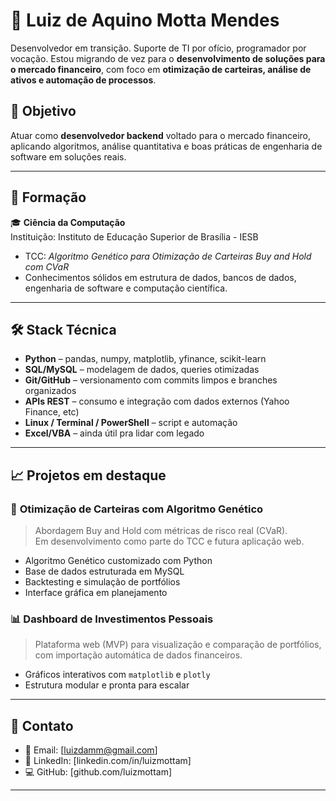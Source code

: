 # 👋 Luiz de Aquino Motta Mendes

Desenvolvedor em transição. Suporte de TI por ofício, programador por vocação. Estou migrando de vez para o **desenvolvimento de soluções para o mercado financeiro**, com foco em **otimização de carteiras, análise de ativos e automação de processos**.

## 🎯 Objetivo
Atuar como **desenvolvedor backend** voltado para o mercado financeiro, aplicando algoritmos, análise quantitativa e boas práticas de engenharia de software em soluções reais.

---

## 🧠 Formação

🎓 **Ciência da Computação**  
Instituição: Instituto de Educação Superior de Brasília - IESB  
- TCC: *Algoritmo Genético para Otimização de Carteiras Buy and Hold com CVaR*  
- Conhecimentos sólidos em estrutura de dados, bancos de dados, engenharia de software e computação científica.

---

## 🛠️ Stack Técnica

- **Python** – pandas, numpy, matplotlib, yfinance, scikit-learn  
- **SQL/MySQL** – modelagem de dados, queries otimizadas  
- **Git/GitHub** – versionamento com commits limpos e branches organizados   
- **APIs REST** – consumo e integração com dados externos (Yahoo Finance, etc)   
- **Linux / Terminal / PowerShell** – script e automação  
- **Excel/VBA** – ainda útil pra lidar com legado

---

## 📈 Projetos em destaque

### 🧬 **Otimização de Carteiras com Algoritmo Genético**
> Abordagem Buy and Hold com métricas de risco real (CVaR).  
> Em desenvolvimento como parte do TCC e futura aplicação web.

- Algoritmo Genético customizado com Python
- Base de dados estruturada em MySQL
- Backtesting e simulação de portfólios
- Interface gráfica em planejamento

### 📊 **Dashboard de Investimentos Pessoais**
> Plataforma web (MVP) para visualização e comparação de portfólios, com importação automática de dados financeiros.

- Gráficos interativos com `matplotlib` e `plotly`
- Estrutura modular e pronta para escalar

---

## 🤝 Contato

- 📧 Email: [luizdamm@gmail.com]  
- 💼 LinkedIn: [linkedin.com/in/luizmottam]  
- 💻 GitHub: [github.com/luizmottam]
---
